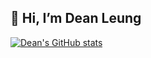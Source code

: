 ## 👋 Hi, I’m Dean Leung

[![Dean's GitHub stats](https://github-readme-stats.vercel.app/api?username=dean-leung)](https://github.com/anuraghazra/github-readme-stats)

<!---
- 👋 Hi, I’m Nelson Liang
- 👀 I’m interested in ...
- 🌱 I’m currently learning ...
- 💞️ I’m looking to collaborate on ...
- 📫 How to reach me ...
--->

<!---
nelson0217/nelson0217 is a ✨ special ✨ repository because its `README.md` (this file) appears on your GitHub profile.
You can click the Preview link to take a look at your changes.
--->
